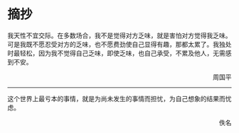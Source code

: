 # 摘抄

我天性不宜交际。在多数场合，我不是觉得对方乏味，就是害怕对方觉得我乏味。可是我既不愿忍受对方的乏味，也不愿费劲使自己显得有趣，那都太累了。我独处时最轻松，因为我不觉得自己乏味，即使乏味，也自己承受，不累及他人，无需感到不安。

<p align="right">周国平</p>

---

这个世界上最亏本的事情，就是为尚未发生的事情而担忧，为自己想象的结果而忧虑。

<p align="right">佚名</p>
